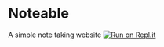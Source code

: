 # Noteable
A simple note taking website
[![Run on Repl.it](https://repl.it/badge/github/3xclamationMark/Noteable)](https://repl.it/github/3xclamationMark/Noteable)
